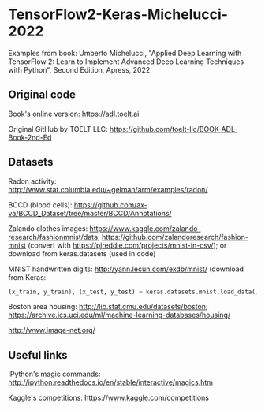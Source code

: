 # TensorFlow2-Keras-Michelucci-2022
Examples from book: Umberto Michelucci, "Applied Deep Learning with TensorFlow 2: Learn to Implement Advanced Deep Learning Techniques with Python", Second Edition, Apress, 2022

## Original code

Book's online version:
https://adl.toelt.ai

Original GitHub by TOELT LLC:
https://github.com/toelt-llc/BOOK-ADL-Book-2nd-Ed

## Datasets

Radon activity: http://www.stat.columbia.edu/~gelman/arm/examples/radon/

BCCD (blood cells): https://github.com/ax-va/BCCD_Dataset/tree/master/BCCD/Annotations/

Zalando clothes images: https://www.kaggle.com/zalando-research/fashionmnist/data; https://github.com/zalandoresearch/fashion-mnist (convert with  https://pjreddie.com/projects/mnist-in-csv/); or download from keras.datasets (used in code)

MNIST handwritten digits: http://yann.lecun.com/exdb/mnist/ (download from Keras: 
```python
(x_train, y_train), (x_test, y_test) = keras.datasets.mnist.load_data())
```

Boston area housing: http://lib.stat.cmu.edu/datasets/boston; https://archive.ics.uci.edu/ml/machine-learning-databases/housing/
 
http://www.image-net.org/

## Useful links

IPython's magic commands:
http://ipython.readthedocs.io/en/stable/interactive/magics.htm

Kaggle's competitions:
https://www.kaggle.com/competitions
